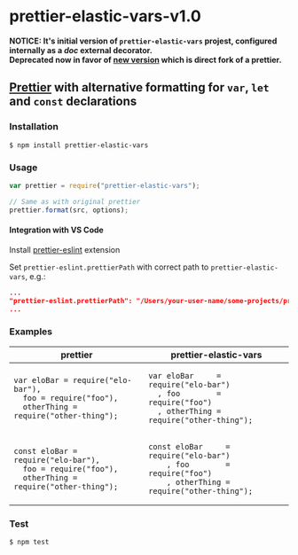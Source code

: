 # prettier-elastic-vars-v1.0

__NOTICE: It's initial version of `prettier-elastic-vars` projest, configured internally as a _doc_ external decorator.  
Deprecated now in favor of [new version](https://github.com/medikoo/prettier-elastic-vars) which is direct fork of  a prettier.__

## [Prettier](https://github.com/prettier/prettier) with alternative formatting for `var`, `let` and `const` declarations

### Installation

	$ npm install prettier-elastic-vars

### Usage

```javascript
var prettier = require("prettier-elastic-vars");

// Same as with original prettier
prettier.format(src, options);
```

#### Integration with VS Code

Install [prettier-eslint](https://marketplace.visualstudio.com/items?itemName=RobinMalfait.prettier-eslint-vscode) extension

Set `prettier-eslint.prettierPath` with correct path to `prettier-elastic-vars`, e.g.:

```json
...
"prettier-eslint.prettierPath": "/Users/your-user-name/some-projects/prettier-elastic-vars",
...
```

### Examples

<table>
<thead><tr><th>prettier</th><th>prettier-elastic-vars</th></thead>
<tbody>
<tr>
<td>
<pre><code>var eloBar = require("elo-bar"),
  foo = require("foo"),
  otherThing = require("other-thing");
</pre></code>
</td>
<td>
<pre><code>var eloBar     = require("elo-bar")
  , foo        = require("foo")
  , otherThing = require("other-thing");
</pre></code>
</td>
</tr>
<tr>
<td>
<pre><code>const eloBar = require("elo-bar"),
  foo = require("foo"),
  otherThing = require("other-thing");
</pre></code>
</td>
<td>
<pre><code>const eloBar     = require("elo-bar")
    , foo        = require("foo")
    , otherThing = require("other-thing");
</pre></code>
</td>
</tr>
</tbody>
</table>

### Test

	$ npm test
